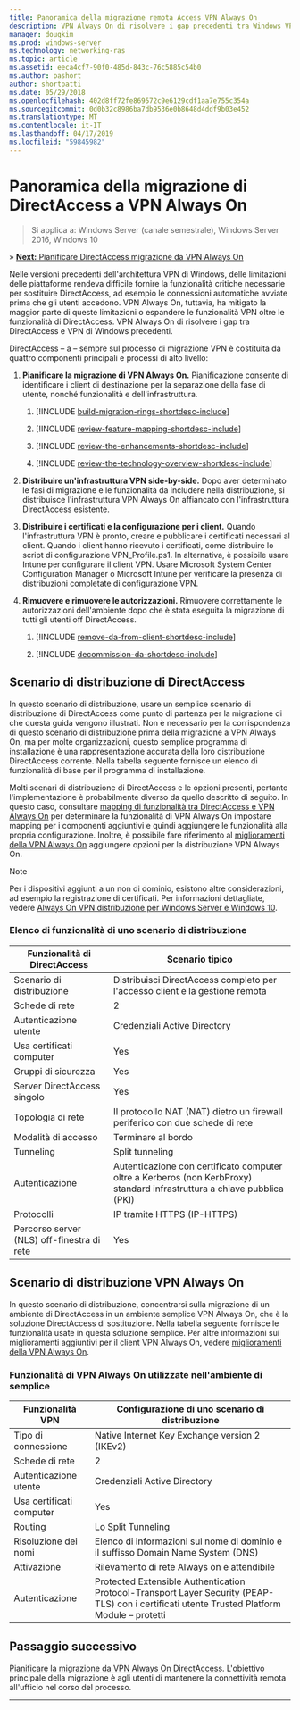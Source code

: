 ```yaml
---
title: Panoramica della migrazione remota Access VPN Always On
description: VPN Always On di risolvere i gap precedenti tra Windows VPN e DirectAccess e come eseguire la migrazione da DirectAccess a VPN Always On.
manager: dougkim
ms.prod: windows-server
ms.technology: networking-ras
ms.topic: article
ms.assetid: eeca4cf7-90f0-485d-843c-76c5885c54b0
ms.author: pashort
author: shortpatti
ms.date: 05/29/2018
ms.openlocfilehash: 402d8ff72fe869572c9e6129cdf1aa7e755c354a
ms.sourcegitcommit: 0d0b32c8986ba7db9536e0b8648d4ddf9b03e452
ms.translationtype: MT
ms.contentlocale: it-IT
ms.lasthandoff: 04/17/2019
ms.locfileid: "59845982"
---
```

# <a name="overview-of-the-directaccess-to-always-on-vpn-migration"></a>Panoramica della migrazione di DirectAccess a VPN Always On 

>Si applica a: Windows Server (canale semestrale), Windows Server 2016, Windows 10

&#187; [**Next:** Pianificare DirectAccess migrazione da VPN Always On](da-always-on-migration-planning.md)

Nelle versioni precedenti dell'architettura VPN di Windows, delle limitazioni delle piattaforme rendeva difficile fornire la funzionalità critiche necessarie per sostituire DirectAccess, ad esempio le connessioni automatiche avviate prima che gli utenti accedono. VPN Always On, tuttavia, ha mitigato la maggior parte di queste limitazioni o espandere le funzionalità VPN oltre le funzionalità di DirectAccess. VPN Always On di risolvere i gap tra DirectAccess e VPN di Windows precedenti.

DirectAccess – a – sempre sul processo di migrazione VPN è costituita da quattro componenti principali e processi di alto livello:


1.  **Pianificare la migrazione di VPN Always On.** Pianificazione consente di identificare i client di destinazione per la separazione della fase di utente, nonché funzionalità e dell'infrastruttura.

    1.  [!INCLUDE [build-migration-rings-shortdesc-include](../includes/build-migration-rings-shortdesc-include.md)]

    2.  [!INCLUDE [review-feature-mapping-shortdesc-include](../includes/review-feature-mapping-shortdesc-include.md)] 

    3.  [!INCLUDE [review-the-enhancements-shortdesc-include](../includes/review-the-enhancements-shortdesc-include.md)] 

    4.  [!INCLUDE [review-the-technology-overview-shortdesc-include](../includes/review-the-technology-overview-shortdesc-include.md)]

2.  **Distribuire un'infrastruttura VPN side-by-side.** Dopo aver determinato le fasi di migrazione e le funzionalità da includere nella distribuzione, si distribuisce l'infrastruttura VPN Always On affiancato con l'infrastruttura DirectAccess esistente.  

3.  **Distribuire i certificati e la configurazione per i client.**  Quando l'infrastruttura VPN è pronto, creare e pubblicare i certificati necessari al client. Quando i client hanno ricevuto i certificati, come distribuire lo script di configurazione VPN_Profile.ps1. In alternativa, è possibile usare Intune per configurare il client VPN. Usare Microsoft System Center Configuration Manager o Microsoft Intune per verificare la presenza di distribuzioni completate di configurazione VPN.

4.  **Rimuovere e rimuovere le autorizzazioni.** Rimuovere correttamente le autorizzazioni dell'ambiente dopo che è stata eseguita la migrazione di tutti gli utenti off DirectAccess.

    1.  [!INCLUDE [remove-da-from-client-shortdesc-include](../includes/remove-da-from-client-shortdesc-include.md)]

    2.  [!INCLUDE [decommission-da-shortdesc-include](../includes/decommission-da-shortdesc-include.md)]


## <a name="directaccess-deployment-scenario"></a>Scenario di distribuzione di DirectAccess

In questo scenario di distribuzione, usare un semplice scenario di distribuzione di DirectAccess come punto di partenza per la migrazione di che questa guida vengono illustrati. Non è necessario per la corrispondenza di questo scenario di distribuzione prima della migrazione a VPN Always On, ma per molte organizzazioni, questo semplice programma di installazione è una rappresentazione accurata della loro distribuzione DirectAccess corrente. Nella tabella seguente fornisce un elenco di funzionalità di base per il programma di installazione.

Molti scenari di distribuzione di DirectAccess e le opzioni presenti, pertanto l'implementazione è probabilmente diverso da quello descritto di seguito. In questo caso, consultare [mapping di funzionalità tra DirectAccess e VPN Always On](../vpn/vpn-map-da.md) per determinare la funzionalità di VPN Always On impostare mapping per i componenti aggiuntivi e quindi aggiungere le funzionalità alla propria configurazione. Inoltre, è possibile fare riferimento al [miglioramenti della VPN Always On](../vpn/always-on-vpn/always-on-vpn-enhancements.md) aggiungere opzioni per la distribuzione VPN Always On.

>[!NOTE] 
>Per i dispositivi aggiunti a un non di dominio, esistono altre considerazioni, ad esempio la registrazione di certificati. Per informazioni dettagliate, vedere [Always On VPN distribuzione per Windows Server e Windows 10](../vpn/always-on-vpn/deploy/always-on-vpn-deploy.md).

### <a name="deployment-scenario-feature-list"></a>Elenco di funzionalità di uno scenario di distribuzione

| Funzionalità di DirectAccess | Scenario tipico |
|-----|----|
| Scenario di distribuzione                   | Distribuisci DirectAccess completo per l'accesso client e la gestione remota                                               |
| Schede di rete                      | 2                                                                                                              |
| Autenticazione utente                   | Credenziali Active Directory                                                                                   |
| Usa certificati computer             | Yes                                                                                                            |
| Gruppi di sicurezza                       | Yes                                                                                                            |
| Server DirectAccess singolo            | Yes                                                                                                            |
| Topologia di rete                      | Il protocollo NAT (NAT) dietro un firewall periferico con due schede di rete                            |
| Modalità di accesso                           | Terminare al bordo                                                                                                    |
| Tunneling                             | Split tunneling                                                                                                   |
| Autenticazione                        | Autenticazione con certificato computer oltre a Kerberos (non KerbProxy) standard infrastruttura a chiave pubblica (PKI) |
| Protocolli                             | IP tramite HTTPS (IP-HTTPS)                                                                                       |
| Percorso server (NLS) off-finestra di rete | Yes                                                                                                            |

## <a name="always-on-vpn-deployment-scenario"></a>Scenario di distribuzione VPN Always On

In questo scenario di distribuzione, concentrarsi sulla migrazione di un ambiente di DirectAccess in un ambiente semplice VPN Always On, che è la soluzione DirectAccess di sostituzione. Nella tabella seguente fornisce le funzionalità usate in questa soluzione semplice. Per altre informazioni sui miglioramenti aggiuntivi per il client VPN Always On, vedere [miglioramenti della VPN Always On](../vpn/always-on-vpn/always-on-vpn-enhancements.md).

### <a name="always-on-vpn-features-used-in-the-simple-environment"></a>Funzionalità di VPN Always On utilizzate nell'ambiente di semplice

| Funzionalità VPN | Configurazione di uno scenario di distribuzione |
|-----|-----|
| Tipo di connessione | Native Internet Key Exchange version 2 (IKEv2) |
| Schede di rete   | 2        |
| Autenticazione utente  | Credenziali Active Directory            |
| Usa certificati computer        | Yes                          |
| Routing | Lo Split Tunneling |
| Risoluzione dei nomi | Elenco di informazioni sul nome di dominio e il suffisso Domain Name System (DNS) |
| Attivazione | Rilevamento di rete Always on e attendibile |
| Autenticazione  | Protected Extensible Authentication Protocol-Transport Layer Security (PEAP-TLS) con i certificati utente Trusted Platform Module – protetti |

## <a name="next-step"></a>Passaggio successivo

[Pianificare la migrazione da VPN Always On DirectAccess](da-always-on-migration-planning.md). L'obiettivo principale della migrazione è agli utenti di mantenere la connettività remota all'ufficio nel corso del processo.

---